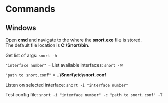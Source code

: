 # Commands
## Windows

Open **cmd** and navigate to the where the **snort.exe** file is stored.<br>
The default file location is **C:\Snort\bin**.

Get list of args: `snort -h`

`"interface number"` = List available interfaces: `snort -W`

`"path to snort.conf"` = **..\Snort\etc\snort.conf**

Listen on selected interface: `snort -i "interface number"`

Test config file: `snort -i "interface number" -c "path to snort.conf" -T`
